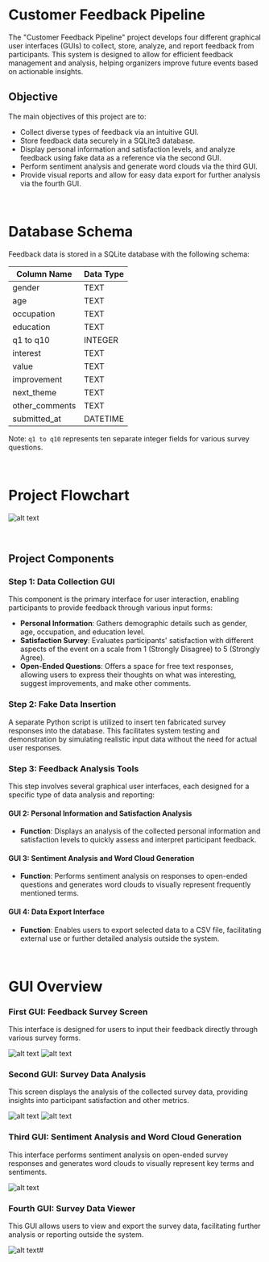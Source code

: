 # Customer Feedback Pipeline
The "Customer Feedback Pipeline" project develops four different graphical user interfaces (GUIs) to collect, store, analyze, and report feedback from participants. This system is designed to allow for efficient feedback management and analysis, helping organizers improve future events based on actionable insights.
<br>

## Objective
The main objectives of this project are to:
- Collect diverse types of feedback via an intuitive GUI.
- Store feedback data securely in a SQLite3 database.
- Display personal information and satisfaction levels, and analyze feedback using fake data as a reference via the second GUI.
- Perform sentiment analysis and generate word clouds via the third GUI.
- Provide visual reports and allow for easy data export for further analysis via the fourth GUI.

<br>

# Database Schema
Feedback data is stored in a SQLite database with the following schema:

| Column Name    | Data Type |
|----------------|-----------|
| gender         | TEXT      |
| age            | TEXT      |
| occupation     | TEXT      |
| education      | TEXT      |
| q1 to q10      | INTEGER   |
| interest       | TEXT      |
| value          | TEXT      |
| improvement    | TEXT      |
| next_theme     | TEXT      |
| other_comments | TEXT      |
| submitted_at   | DATETIME  |

Note: `q1 to q10` represents ten separate integer fields for various survey questions.

<br>

# Project Flowchart

![alt text](image.png)

<br>

## Project Components

### Step 1: Data Collection GUI
This component is the primary interface for user interaction, enabling participants to provide feedback through various input forms:
- **Personal Information**: Gathers demographic details such as gender, age, occupation, and education level.
- **Satisfaction Survey**: Evaluates participants' satisfaction with different aspects of the event on a scale from 1 (Strongly Disagree) to 5 (Strongly Agree).
- **Open-Ended Questions**: Offers a space for free text responses, allowing users to express their thoughts on what was interesting, suggest improvements, and make other comments.

### Step 2: Fake Data Insertion
A separate Python script is utilized to insert ten fabricated survey responses into the database. This facilitates system testing and demonstration by simulating realistic input data without the need for actual user responses.

### Step 3: Feedback Analysis Tools
This step involves several graphical user interfaces, each designed for a specific type of data analysis and reporting:

#### GUI 2: Personal Information and Satisfaction Analysis
- **Function**: Displays an analysis of the collected personal information and satisfaction levels to quickly assess and interpret participant feedback.

#### GUI 3: Sentiment Analysis and Word Cloud Generation
- **Function**: Performs sentiment analysis on responses to open-ended questions and generates word clouds to visually represent frequently mentioned terms.

#### GUI 4: Data Export Interface
- **Function**: Enables users to export selected data to a CSV file, facilitating external use or further detailed analysis outside the system.

<br>

# GUI Overview

### First GUI: Feedback Survey Screen
This interface is designed for users to input their feedback directly through various survey forms.

![alt text](image.png)
![alt text](image-1.png)

### Second GUI: Survey Data Analysis
This screen displays the analysis of the collected survey data, providing insights into participant satisfaction and other metrics.

![alt text](image-2.png)
![alt text](image-3.png)

### Third GUI: Sentiment Analysis and Word Cloud Generation
This interface performs sentiment analysis on open-ended survey responses and generates word clouds to visually represent key terms and sentiments.

![alt text](image-4.png)

### Fourth GUI: Survey Data Viewer
This GUI allows users to view and export the survey data, facilitating further analysis or reporting outside the system.

![alt text](image-5.png)#
